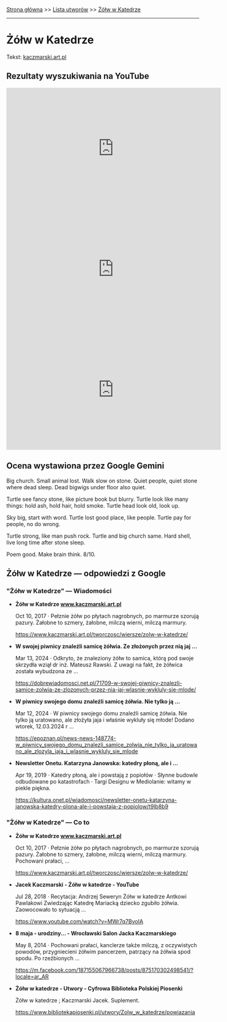 [Strona główna](../index.md) >> [Lista utworów](../list.md) >> [Żółw w Katedrze](708.md)

---

# Żółw w Katedrze

Tekst: [kaczmarski.art.pl](https://www.kaczmarski.art.pl/tworczosc/wiersze/zolw-w-katedrze/)

## Rezultaty wyszukiwania na YouTube

<iframe width="560" height="315" src="https://www.youtube.com/embed/MWr7q7BvoIA?si=IdontcarewhotheIRSsendsImnotpayingtaxes" title="YouTube video player" frameborder="0" allow="accelerometer; autoplay; clipboard-write; encrypted-media; gyroscope; picture-in-picture; web-share" referrerpolicy="strict-origin-when-cross-origin" allowfullscreen></iframe>

<iframe width="560" height="315" src="https://www.youtube.com/embed/xLcfZX2yAoY?si=IdontcarewhotheIRSsendsImnotpayingtaxes" title="YouTube video player" frameborder="0" allow="accelerometer; autoplay; clipboard-write; encrypted-media; gyroscope; picture-in-picture; web-share" referrerpolicy="strict-origin-when-cross-origin" allowfullscreen></iframe>

<iframe width="560" height="315" src="https://www.youtube.com/embed/cyO786KOPMg?si=IdontcarewhotheIRSsendsImnotpayingtaxes" title="YouTube video player" frameborder="0" allow="accelerometer; autoplay; clipboard-write; encrypted-media; gyroscope; picture-in-picture; web-share" referrerpolicy="strict-origin-when-cross-origin" allowfullscreen></iframe>

## Ocena wystawiona przez Google Gemini

Big church. Small animal lost. Walk slow on stone. Quiet people, quiet stone where dead sleep. Dead bigwigs under floor also quiet.

Turtle see fancy stone, like picture book but blurry. Turtle look like many things: hold ash, hold hair, hold smoke. Turtle head look old, look up.

Sky big, start with word. Turtle lost good place, like people. Turtle pay for people, no do wrong.

Turtle strong, like man push rock. Turtle and big church same. Hard shell, live long time after stone sleep.

Poem good. Make brain think. 8/10.


## Żółw w Katedrze — odpowiedzi z Google

### "Żółw w Katedrze" — Wiadomości

- **Żółw w Katedrze www.kaczmarski.art.pl**

    Oct 10, 2017  ·  Pełznie żółw po płytach nagrobnych, po marmurze szorują pazury. Żałobne to szmery, żałobne, milczą wierni, milczą marmury. 

   <https://www.kaczmarski.art.pl/tworczosc/wiersze/zolw-w-katedrze/>
- **W swojej piwnicy znaleźli samicę żółwia. Ze złożonych przez nią jaj ...**

    Mar 13, 2024  ·  Odkryto, że znaleziony żółw to samica, którą pod swoje skrzydła wziął dr inż. Mateusz Rawski. Z uwagi na fakt, że żółwica została wybudzona ze ... 

   <https://dobrewiadomosci.net.pl/71709-w-swojej-piwnicy-znalezli-samice-zolwia-ze-zlozonych-przez-nia-jaj-wlasnie-wykluly-sie-mlode/>
- **W piwnicy swojego domu znaleźli samicę żółwia. Nie tylko ją ...**

    Mar 12, 2024  ·  W piwnicy swojego domu znaleźli samicę żółwia. Nie tylko ją uratowano, ale złożyła jaja i właśnie wykluły się młode! Dodano wtorek, 12.03.2024 r ... 

   <https://epoznan.pl/news-news-148774-w_piwnicy_swojego_domu_znalezli_samice_zolwia_nie_tylko_ja_uratowano_ale_zlozyla_jaja_i_wlasnie_wykluly_sie_mlode>
- **Newsletter Onetu. Katarzyna Janowska: katedry płoną, ale i ...**

    Apr 19, 2019  ·  Katedry płoną, ale i powstają z popiołów · Słynne budowle odbudowane po katastrofach · Targi Designu w Mediolanie: witamy w piekle piękna. 

   <https://kultura.onet.pl/wiadomosci/newsletter-onetu-katarzyna-janowska-katedry-plona-ale-i-powstaja-z-popiolow/t9lb8b9>

### "Żółw w Katedrze" — Co to

- **Żółw w Katedrze www.kaczmarski.art.pl**

    Oct 10, 2017  ·  Pełznie żółw po płytach nagrobnych, po marmurze szorują pazury. Żałobne to szmery, żałobne, milczą wierni, milczą marmury. Pochowani prałaci, ... 

   <https://www.kaczmarski.art.pl/tworczosc/wiersze/zolw-w-katedrze/>
- **Jacek Kaczmarski - Żółw w katedrze - YouTube**

    Jul 28, 2018  ·  Recytacja: Andrzej Seweryn Żółw w katedrze Antkowi Pawlakowi Zwiedzając Katedrę Mariacką dziecko zgubiło żółwia. Zaowocowało to sytuacją ... 

   <https://www.youtube.com/watch?v=MWr7q7BvoIA>
- **8 maja - urodziny... - Wrocławski Salon Jacka Kaczmarskiego**

    May 8, 2014  ·  Pochowani prałaci, kanclerze także milczą, z oczywistych powodów, przygniecieni żółwim pancerzem, patrzący na żółwia spod spodu. Po rzeźbionych ... 

   <https://m.facebook.com/187155067966738/posts/875170302498541/?locale=ar_AR>
- **Żółw w katedrze - Utwory - Cyfrowa Biblioteka Polskiej Piosenki**

    Żółw w katedrze ; Kaczmarski Jacek. Suplement. 

   <https://www.bibliotekapiosenki.pl/utwory/Zolw_w_katedrze/powiazania>

